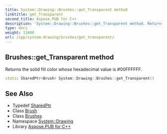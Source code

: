 ```yaml
---
title: System::Drawing::Brushes::get_Transparent method
linktitle: get_Transparent
second_title: Aspose.PUB for C++
description: 'System::Drawing::Brushes::get_Transparent method. Returns the solid fill color whose hexadecimal value is #00FFFFFF in C++.'
type: docs
weight: 13400
url: /cpp/system.drawing/brushes/get_transparent/
---
```

## Brushes::get_Transparent method


Returns the solid fill color whose hexadecimal value is #00FFFFFF.

```cpp
static SharedPtr<Brush> System::Drawing::Brushes::get_Transparent()
```

## See Also

* Typedef [SharedPtr](../../../system/sharedptr/)
* Class [Brush](../../brush/)
* Class [Brushes](../)
* Namespace [System::Drawing](../../)
* Library [Aspose.PUB for C++](../../../)
